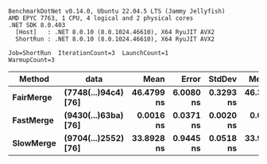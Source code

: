 ```

BenchmarkDotNet v0.14.0, Ubuntu 22.04.5 LTS (Jammy Jellyfish)
AMD EPYC 7763, 1 CPU, 4 logical and 2 physical cores
.NET SDK 8.0.403
  [Host]   : .NET 8.0.10 (8.0.1024.46610), X64 RyuJIT AVX2
  ShortRun : .NET 8.0.10 (8.0.1024.46610), X64 RyuJIT AVX2

Job=ShortRun  IterationCount=3  LaunchCount=1  
WarmupCount=3  

```
| Method    | data                 | Mean       | Error     | StdDev    | Median     | Min        | Max        | Gen0   | Allocated |
|---------- |--------------------- |-----------:|----------:|----------:|-----------:|-----------:|-----------:|-------:|----------:|
| **FairMerge** | **(7748(...)94c4) [76]** | **46.4799 ns** | **6.0080 ns** | **0.3293 ns** | **46.3036 ns** | **46.2763 ns** | **46.8598 ns** | **0.0017** |     **144 B** |
| **FastMerge** | **(9430(...)63ba) [76]** |  **0.0016 ns** | **0.0371 ns** | **0.0020 ns** |  **0.0010 ns** |  **0.0000 ns** |  **0.0039 ns** |      **-** |         **-** |
| **SlowMerge** | **(9704(...)2552) [76]** | **33.8928 ns** | **0.9445 ns** | **0.0518 ns** | **33.9008 ns** | **33.8375 ns** | **33.9401 ns** | **0.0010** |      **80 B** |
